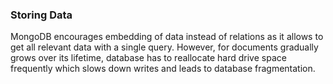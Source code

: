 ### Storing Data
MongoDB encourages embedding of data instead of relations as it allows to get all relevant data with a single query. However, for documents gradually grows over its lifetime, database has to reallocate hard drive space frequently which slows down writes and leads to database fragmentation.

